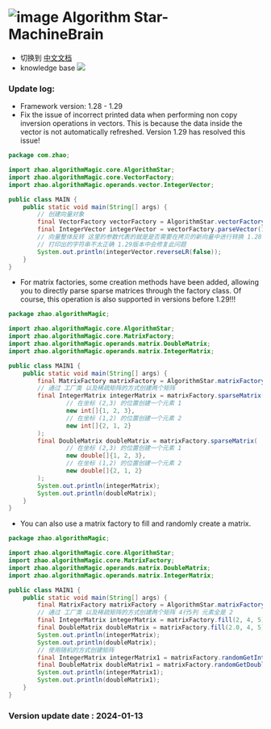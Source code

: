 # ![image](https://user-images.githubusercontent.com/113756063/194830221-abe24fcc-484b-4769-b3b7-ec6d8138f436.png) Algorithm Star-MachineBrain

- 切换到 [中文文档](https://github.com/BeardedManZhao/algorithmStar/blob/Zhao-develop/src_code/README-Chinese.md)
- knowledge base
  <a href="https://github.com/BeardedManZhao/algorithmStar/blob/main/KnowledgeDocument/knowledge%20base.md">
  <img src = "https://user-images.githubusercontent.com/113756063/194832492-f8c184c1-55e8-4f16-943a-34b99ac751d4.png"/>
  </a>

### Update log:
* Framework version: 1.28 - 1.29
* Fix the issue of incorrect printed data when performing non copy inversion operations in vectors. This is because the
  data inside the vector is not automatically refreshed. Version 1.29 has resolved this issue!

```java
package com.zhao;

import zhao.algorithmMagic.core.AlgorithmStar;
import zhao.algorithmMagic.core.VectorFactory;
import zhao.algorithmMagic.operands.vector.IntegerVector;

public class MAIN {
    public static void main(String[] args) {
        // 创建向量对象
        final VectorFactory vectorFactory = AlgorithmStar.vectorFactory();
        final IntegerVector integerVector = vectorFactory.parseVector(1, 2, 43, 4);
        // 向量整体反转 这里的参数代表的就是是否需要在拷贝的新向量中进行转换 1.28 以及 1.28 之前的版本
        // 打印出的字符串不太正确 1.29版本中会修复此问题
        System.out.println(integerVector.reverseLR(false));
    }
}
```

* For matrix factories, some creation methods have been added, allowing you to directly parse sparse matrices through
  the factory class. Of course, this operation is also supported in versions before 1.29!!!

```java
package zhao.algorithmMagic;

import zhao.algorithmMagic.core.AlgorithmStar;
import zhao.algorithmMagic.core.MatrixFactory;
import zhao.algorithmMagic.operands.matrix.DoubleMatrix;
import zhao.algorithmMagic.operands.matrix.IntegerMatrix;

public class MAIN1 {
    public static void main(String[] args) {
        final MatrixFactory matrixFactory = AlgorithmStar.matrixFactory();
        // 通过 工厂类 以及稀疏矩阵的方式创建两个矩阵
        final IntegerMatrix integerMatrix = matrixFactory.sparseMatrix(
                // 在坐标 (2,3) 的位置创建一个元素 1
                new int[]{1, 2, 3},
                // 在坐标 (1,2) 的位置创建一个元素 2
                new int[]{2, 1, 2}
        );
        final DoubleMatrix doubleMatrix = matrixFactory.sparseMatrix(
                // 在坐标 (2,3) 的位置创建一个元素 1
                new double[]{1, 2, 3},
                // 在坐标 (1,2) 的位置创建一个元素 2
                new double[]{2, 1, 2}
        );
        System.out.println(integerMatrix);
        System.out.println(doubleMatrix);
    }
}
```

* You can also use a matrix factory to fill and randomly create a matrix.

```java
package zhao.algorithmMagic;

import zhao.algorithmMagic.core.AlgorithmStar;
import zhao.algorithmMagic.core.MatrixFactory;
import zhao.algorithmMagic.operands.matrix.DoubleMatrix;
import zhao.algorithmMagic.operands.matrix.IntegerMatrix;

public class MAIN1 {
    public static void main(String[] args) {
        final MatrixFactory matrixFactory = AlgorithmStar.matrixFactory();
        // 通过 工厂类 以及稀疏矩阵的方式创建两个矩阵 4行5列 元素全是 2
        final IntegerMatrix integerMatrix = matrixFactory.fill(2, 4, 5);
        final DoubleMatrix doubleMatrix = matrixFactory.fill(2.0, 4, 5);
        System.out.println(integerMatrix);
        System.out.println(doubleMatrix);
        // 使用随机的方式创建矩阵
        final IntegerMatrix integerMatrix1 = matrixFactory.randomGetInt(4, 5, 100);
        final DoubleMatrix doubleMatrix1 = matrixFactory.randomGetDouble(4, 5, 100);
        System.out.println(integerMatrix1);
        System.out.println(doubleMatrix1);
    }
}

```

### Version update date : 2024-01-13